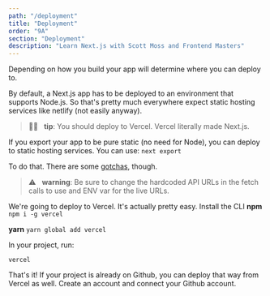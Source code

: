 ```yaml
---
path: "/deployment"
title: "Deployment"
order: "9A"
section: "Deployment"
description: "Learn Next.js with Scott Moss and Frontend Masters"
---
```


Depending on how you build your app will determine where you can deploy to.

By default, a Next.js app has to be deployed to an environment that supports Node.js. So that's pretty much everywhere expect static hosting services like netlify (not easily anyway).

> 👍🏾 &nbsp;&nbsp;**tip**: You should deploy to Vercel. Vercel literally made Next.js.

If you export your app to be pure static (no need for Node), you can deploy to static hosting services. You can use:
`next export`

To do that. There are some [gotchas](https://nextjs.org/docs/advanced-features/static-html-export), though.

> ⚠️ &nbsp;&nbsp;**warning**: Be sure to change the hardcoded API URLs in the fetch calls to use and ENV var for the live URLs.

We're going to deploy to Vercel.
It's actually pretty easy. Install the CLI
**npm**
`npm i -g vercel`

**yarn**
`yarn global add vercel`

In your project, run:
```shell
vercel
```

That's it!
If your project is already on Github, you can deploy that way from Vercel as well. Create an account and connect your Github account.
